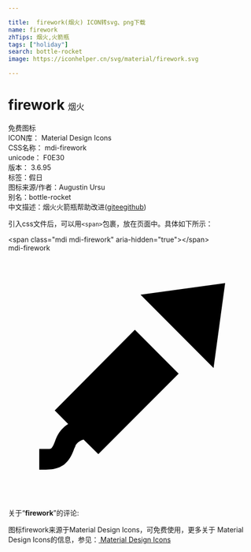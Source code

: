 ```yaml
---

title:  firework(烟火) ICON转svg、png下载
name: firework
zhTips: 烟火,火箭瓶
tags: ["holiday"]
search: bottle-rocket
image: https://iconhelper.cn/svg/material/firework.svg

---
```


# firework  <small style="font-size: 60%;font-weight: 100">烟火</small>


<div class="detail-page">
<p>
<span><span class="badge-success badge">免费图标</span> </span>
<br/>
<span>
ICON库：
<span class="badge-secondary badge">Material Design Icons</span> 
</span>
<br/>
<span>
CSS名称：
<span class="badge-secondary badge">mdi-firework</span> 
</span>
<br/>
<span>
unicode：
<span class="badge-secondary badge">F0E30</span> 
<copy-btn content='F0E30' btn-title=""></copy-btn>
<copy-btn :content='String.fromCodePoint(parseInt("F0E30", 16))' btn-title="复制U"></copy-btn>
</span>
<br/>
<span>
版本：
<span class="badge-secondary badge">3.6.95</span> 
</span><br/><span>标签：<span class="badge-light badge"><router-link to="/tags/holiday.html">假日</router-link></span></span>
<br/>
<span>图标来源/作者：<span class="badge-light badge">Augustin Ursu</span></span> 
<br/>
<span>别名：<span class="badge-light badge">bottle-rocket</span></span><br/><span class="zh-detail">中文描述：<span class="badge-primary badge">烟火</span><span class="badge-primary badge">火箭瓶</span><span class="help-link"><span>帮助改进</span>(<a href="https://gitee.com/liuwave/icon-helper/edit/master/json/material/firework.json" target="_blank" rel="noopener noreferrer">gitee</a><a href="https://github.com/liuwave/icon-helper/edit/master/json/material/firework.json" target="_blank" rel="noopener noreferrer">github</a></span>)</span><br/>
</p>
</div>
<div class="alert alert-dark">
  <i class="mdi mdi-firework mdi-48px"></i>
  <i class="mdi mdi-firework mdi-36px"></i>
  <i class="mdi mdi-firework mdi-24px"></i>
  <i class="mdi mdi-firework mdi-18px"></i>
</div>
<div>
  <p>引入css文件后，可以用<code>&lt;span&gt;</code>包裹，放在页面中。具体如下所示：    
  </p>
  <div class="alert alert-primary" style="font-size: 14px">
    &lt;span class="mdi mdi-firework" aria-hidden="true"&gt;&lt;/span&gt;
    <copy-btn content='<span class="mdi mdi-firework" aria-hidden="true"></span>'></copy-btn>
  </div>
  <div class="alert alert-secondary">
    <i class="mdi mdi-firework"
    style="font-size: 24px"
    aria-hidden="true"></i> mdi-firework
    <copy-btn content="mdi-firework" btn-title="复制图标名称"></copy-btn>
  </div>
</div>
<div id="svg" class="svg-wrap">
<svg xmlns="http://www.w3.org/2000/svg" viewBox="0 0 24 24"><path d="M5.8,16.59L4.5,15.28L12.26,7.5L16.5,11.74L8.72,19.5L7.29,18.09C7.04,18.16 6.8,18.28 6.63,18.5C6.57,18.57 6.5,18.65 6.5,18.74C6.42,18.88 6.38,19 6.32,19.15C6.21,19.42 6.09,19.69 5.93,19.93C5.81,20.1 5.68,20.26 5.53,20.39C5.42,20.5 5.29,20.59 5.16,20.66C5.08,20.71 5,20.76 4.9,20.79C4.3,21.04 3.63,21 3,21V19C3.23,19 3.83,19 3.9,19C4,19 4.08,19 4.16,18.94C4.18,18.92 4.19,18.91 4.21,18.89C4.28,18.81 4.34,18.7 4.39,18.6C4.47,18.42 4.53,18.24 4.6,18.06L4.64,17.96C4.76,17.69 4.9,17.45 5.08,17.23C5.18,17.1 5.3,17 5.42,16.87C5.54,16.77 5.66,16.67 5.8,16.59M21,3L19.88,11.19L12.81,4.12L21,3Z" /></svg>
</div>
<detail full-name='mdi-firework'></detail>
<div class="icon-detail__container">
<p>关于“<b>firework</b>”的评论:</p>
</div>
<Vssue title="关于“firework”的评论" />    
<div><p>图标firework来源于Material Design Icons，可免费使用，更多关于 Material Design Icons的信息，参见：<a target="_blank" href="https://iconhelper.cn/material.html"> Material Design Icons</a>
</p></div>
